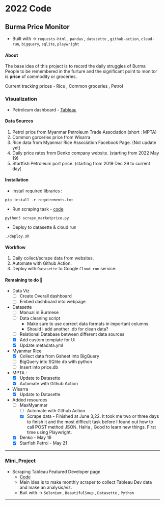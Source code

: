 # 2022 Code 

## Burma Price Monitor

- Built with -> `requests-html` , `pandas` , `datasette` , `github-action`, `cloud-run`, `bigquery`, `sqlite`, `playwright`

#### **About**

The base idea of this project is to record the daily struggles of Burma People to be remembered in the furture and the significant point to monitor is **price** of commodity or groceries.

Current tracking prices - Rice , Common groceries , Petrol

### **Visualization**
- Petroleum dashboard - [Tableau](https://tabsoft.co/3x3qV4L)

#### **Data Sources**

1. Petrol price from Myanmar Petroleum Trade Association (short : MPTA)
2. Common gorceries price from Wisarra
3. Rice data from Myanmar Rice Association Facebook Page. (Not update yet)
4. Daily price rates from Denko company website. (starting from 2022 May 19)
5. Startfish Petroleum port price. (starting from 2019 Dec 29 to current day)

#### **Installation**
- Install required libraries :
```
pip install -r requirements.txt
```
- Run scraping task - [code](./scrape_marketprice.py)
```
python3 scrape_marketprice.py
```
- Deploy to datasette & cloud run
```
./deploy.sh
```

#### **Workflow**

1. Daily collect/scrape data from websites.
2. Automate with Github Action.
3. Deploy with `Datasette` to Google `Cloud run` service.

#### Remaining to do :pencil:

- Data Viz
    - [ ] Create Overall dashboard
    - [ ] Embed dashboard into webpage

- Datasette
    - [ ] Manual in Burmese
    - [ ] Data cleaning script
        - Make sure to use correct data formats in important columns
        - Should I add another .db for clean data?
    - [ ] Relational Database between different data sources
    - [x] Add custom template for UI
    - [x] Update metadata.yml

- Myanmar Rice
    - [x] Collect data from Gsheet into BigQuery
    - [ ] BigQuery into SQlite db with python
    - [ ] Insert into price.db

- MPTA :
    - [x] Update to Datasette
    - [x] Automate with Github Action

- Wisarra
    - [x] Update to Datasette

- Added resources
    - [ ] MaxMyanmar
        - [ ] Automate with Github Action
        - [x] Scrape data - Finished at June 3,22. It took me two or three days to finish it and the most difficult task before I found out how to call POST method JSON. HaHa , Good to learn new things. First time using Playwright.
    - [x] Denko - May 19
    - [x] Starfish Petrol - May 21

---------
### Mini_Project
- Scraping Tableau Featured Developer page
    - [Code](./scrape_tableau_dev.ipynb)
    - Main idea is to make monthly scraper to collect Tableau Dev data and make an analysis/viz.
    - Buit with -> `Selenium` , `BeautifulSoup` , `Datasette` , `Python`
----------